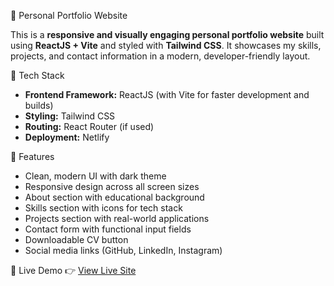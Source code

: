 🚀 Personal Portfolio Website

This is a **responsive and visually engaging personal portfolio website** built using **ReactJS + Vite** and styled with **Tailwind CSS**. It showcases my skills, projects, and contact information in a modern, developer-friendly layout.

🔧 Tech Stack

* **Frontend Framework:** ReactJS (with Vite for faster development and builds)
* **Styling:** Tailwind CSS
* **Routing:** React Router (if used)
* **Deployment:** Netlify

🌟 Features

* Clean, modern UI with dark theme
* Responsive design across all screen sizes
* About section with educational background
* Skills section with icons for tech stack
* Projects section with real-world applications
* Contact form with functional input fields
* Downloadable CV button
* Social media links (GitHub, LinkedIn, Instagram)

🔗 Live Demo
👉 [View Live Site](https://aleenshylaja-personal-portfolio.netlify.app)


